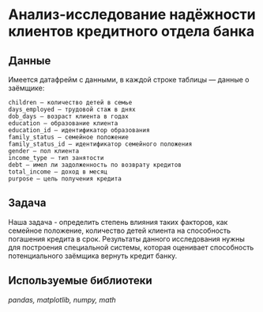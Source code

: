 # Анализ-исследование надёжности клиентов кредитного отдела банка

## Данные

Имеется датафрейм с данными, в каждой строке таблицы — данные о заёмщике:

    children — количество детей в семье
    days_employed — трудовой стаж в днях
    dob_days — возраст клиента в годах
    education — образование клиента
    education_id — идентификатор образования
    family_status — семейное положение
    family_status_id — идентификатор семейного положения
    gender — пол клиента
    income_type — тип занятости
    debt — имел ли задолженность по возврату кредитов
    total_income — доход в месяц
    purpose — цель получения кредита


## Задача
Наша задача - определить степень влияния таких факторов, как семейное положение, количество детей клиента на способность погашения кредита в срок.
Результаты данного исследования нужны для построения специальной системы, которая оценивает способность потенциального заёмщика вернуть кредит банку.

## Используемые библиотеки
*pandas, matplotlib, numpy, math*
